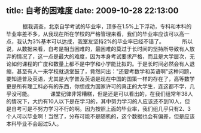 title: 自考的困难度
date: 2009-10-28 22:13:00
---

    　　据我调查，北京自学考试的毕业率，顶多在1.5%上下浮动，专科和本科的毕业率差不多，从我现在所在学校的严格管理来看，我们的毕业率应该可以高一点，我认为3%基本可以达成，我室友坚持2%的毕业率已经不错了。
    　　所以说，从数据来看，自考是相当困难的，最困难的莫过于长时间的坚持所导致有人放弃的情况了，这一点是最大的难度，因为本身考试要求严格，而且是大学层次，无论如何课程的广度和数量上都不是中学和小学能比拟的。于是长时间必然会有人退缩，甚至有人一来学校就退堂鼓了，竟然问出："还要考数学和英语啊"这种问题，要知道普及英语，尤其是大学普及英语是现在中国的国策一样的存在了，高等数学更是所有理工科必有的东西，你想成为国家许可的真正的大学生，连这都不学，几乎没可能。
     　　课堂纪律非常糟糕，但是还是可以看出的，在我们组常年38人的情况下，大约有10人以下是在学习的，其中努力学习的人应该还不到10人，但是自考可是不努力学习不行的啊。因为按照上面的毕业率，我们组几乎只有2、3个人可以毕业啊！当然了，分布可能不是随机的，这个数据也会有偏差，但是应该本科毕业不会超过5人。